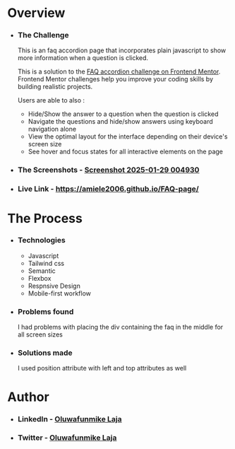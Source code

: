# Overview

- ### The Challenge
  This is an faq accordion page that incorporates plain javascript to show more information when a question is clicked.

  This is a solution to the [FAQ accordion challenge on Frontend Mentor](https://www.frontendmentor.io/challenges/faq-accordion-wyfFdeBwBz). Frontend Mentor challenges help you improve your coding skills by building realistic projects. 

  Users are able to also : 
  - Hide/Show the answer to a question when the question is clicked
  - Navigate the questions and hide/show answers using keyboard navigation alone
  - View the optimal layout for the interface depending on their device's screen size
  - See hover and focus states for all interactive elements on the page

- ### The Screenshots - [Screenshot 2025-01-29 004930](https://github.com/user-attachments/assets/9d133eb7-7e00-42ed-be61-9b862cf661e3)

 
- ### Live Link - https://amiele2006.github.io/FAQ-page/

# The Process

- ### Technologies
   - Javascript
   - Tailwind css 
   - Semantic
   - Flexbox
   - Respnsive Design
   - Mobile-first workflow


- ### Problems found
   I had problems with placing the div containing the faq in the middle for all screen sizes

- ### Solutions made
  I used position attribute with left and top attributes as well
 
# Author

- ### LinkedIn - [Oluwafunmike Laja](https://www.linkedin.com/in/oluwafunmikelaja/)
- ### Twitter - [Oluwafunmike Laja](https://x.com/OluwafunmikeL?t=ABxse55-b3cgdNRjcqyQ5A&s=09)
